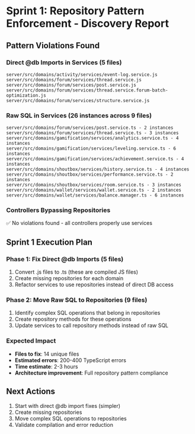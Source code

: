 # Sprint 1: Repository Pattern Enforcement - Discovery Report

## Pattern Violations Found

### Direct @db Imports in Services (5 files)
```
server/src/domains/activity/services/event-log.service.js
server/src/domains/forum/services/thread.service.js  
server/src/domains/forum/services/post.service.js
server/src/domains/forum/services/thread.service.forum-batch-optimization.js
server/src/domains/forum/services/structure.service.js
```

### Raw SQL in Services (26 instances across 9 files)
```
server/src/domains/forum/services/post.service.ts - 2 instances
server/src/domains/forum/services/thread.service.ts - 3 instances  
server/src/domains/gamification/services/analytics.service.ts - 4 instances
server/src/domains/gamification/services/leveling.service.ts - 6 instances
server/src/domains/gamification/services/achievement.service.ts - 4 instances
server/src/domains/shoutbox/services/history.service.ts - 4 instances
server/src/domains/shoutbox/services/performance.service.ts - 2 instances
server/src/domains/shoutbox/services/room.service.ts - 3 instances
server/src/domains/wallet/services/wallet.service.ts - 2 instances
server/src/domains/wallet/services/balance.manager.ts - 6 instances
```

### Controllers Bypassing Repositories
✅ No violations found - all controllers properly use services

## Sprint 1 Execution Plan

### Phase 1: Fix Direct @db Imports (5 files)
1. Convert .js files to .ts (these are compiled JS files)
2. Create missing repositories for each domain
3. Refactor services to use repositories instead of direct DB access

### Phase 2: Move Raw SQL to Repositories (9 files)
1. Identify complex SQL operations that belong in repositories
2. Create repository methods for these operations
3. Update services to call repository methods instead of raw SQL

### Expected Impact
- **Files to fix**: 14 unique files
- **Estimated errors**: 200-400 TypeScript errors
- **Time estimate**: 2-3 hours
- **Architecture improvement**: Full repository pattern compliance

## Next Actions
1. Start with direct @db import fixes (simpler)
2. Create missing repositories
3. Move complex SQL operations to repositories
4. Validate compilation and error reduction